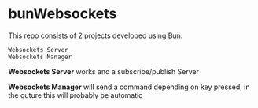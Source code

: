 # bunWebsockets

This repo consists of 2 projects developed using Bun:

    Websockets Server
    Websockets Manager

**Websockets Server** works and a subscribe/publish Server

**Websockets Manager** will send a command depending on key pressed, in the guture this will probably be automatic
